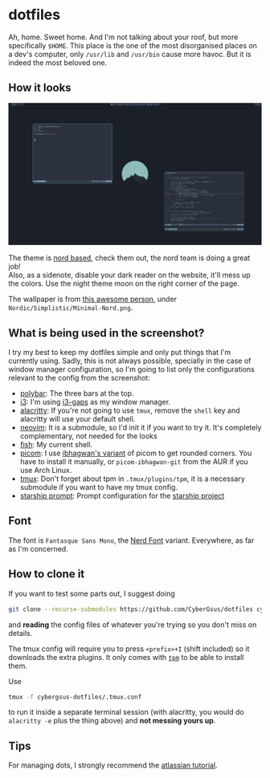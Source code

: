 # dotfiles

Ah, home. Sweet home. And I'm not talking about your roof, but more specifically `$HOME`. This place is the one of the most disorganised places on a dev's
computer, only `/usr/lib` and `/usr/bin` cause more havoc. But it is indeed the most beloved one.

## How it looks

![screenshot](./screenshots/nord.png)

The theme is [nord based](https://www.nordtheme.com/), check them out, the nord team is doing a great job!<br>
Also, as a sidenote, disable your dark reader on the website, it'll mess up the colors. Use the night theme moon on the right corner of the page.

The wallpaper is from [this awesome person](https://raw.githubusercontent.com/Blu3Jive001/Wallpapers/master/Nordic/Simplistic/Minimal-Nord.png), 
under `Nordic/Simplistic/Minimal-Nord.png`.

## What is being used in the screenshot?

I try my best to keep my dotfiles simple and only put things that I'm currently using. Sadly, this is not always possible, specially in the case of window manager configuration,
so I'm going to list only the configurations relevant to the config from the screenshot:
  - [polybar](./.config/polybar): The three bars at the top.
  - [i3](./.config/.i3/config): I'm using [i3-gaps](https://github.com/Airblader/i3) as my window manager.
  - [alacritty](./.config/alacritty/alacritty.yml): If you're not going to use `tmux`, remove the `shell` key and alacritty will use your default shell.
  - [neovim](./.config/nvim): It is a submodule, so I'd init it if you want to try it. It's completely complementary, not needed for the looks
  - [fish](./.config/fish): My current shell.
  - [picom](./.config/picom): I use [ibhagwan's variant](https://github.com/ibhagwan/picom) of picom to get rounded corners. You have to install it manually, or `picom-ibhagwan-git` from the AUR if you use Arch Linux.
  - [tmux](./.tmux.conf): Don't forget about tpm in `.tmux/plugins/tpm`, it is a necessary submodule if you want to have my tmux config.
  - [starship prompt](./.config/starship.toml): Prompt configuration for the [starship project](https://starship.rs/)

## Font

The font is `Fantasque Sans Mono`, the [Nerd Font](https://github.com/ryanoasis/nerd-fonts/tree/master/patched-fonts/FantasqueSansMono) variant. Everywhere, as far as I'm concerned.

## How to clone it

If you want to test some parts out, I suggest doing

```sh
git clone --recurse-submodules https://github.com/CyberGsus/dotfiles cybergsus-dotfiles
```


and **reading** the config files of whatever you're trying so you don't miss on details.

The tmux config will require you to press `<prefix>+I` (shift included) so it downloads
the extra plugins. It only comes with [`tpm`](https://github.com/tmux-plugins/tpm) to be able to install them.

Use
```sh
tmux -f cybergsus-dotfiles/.tmux.conf
```
to run it inside a separate terminal session (with alacritty, you would do `alacritty -e` plus the thing above) and **not messing yours up**.

## Tips 

For managing dots, I strongly recommend the [atlassian tutorial](https://www.atlassian.com/git/tutorials/dotfiles).
